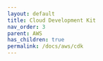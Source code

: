 ```yaml
---
layout: default
title: Cloud Development Kit
nav_order: 3
parent: AWS
has_children: true
permalink: /docs/aws/cdk
---
```




